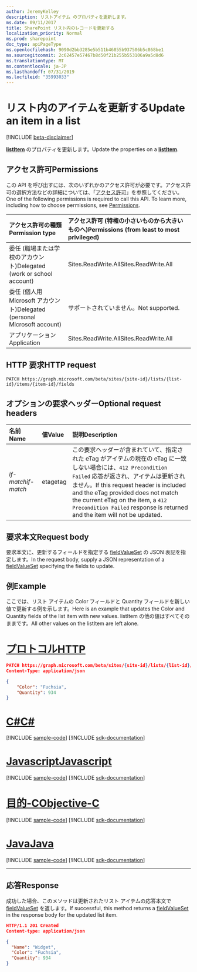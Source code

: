 ```yaml
---
author: JeremyKelley
description: リストアイテム のプロパティを更新します。
ms.date: 09/11/2017
title: SharePoint リスト内のレコードを更新する
localization_priority: Normal
ms.prod: sharepoint
doc_type: apiPageType
ms.openlocfilehash: 9090d2bb3285e5b511b46855b937506b5c868be1
ms.sourcegitcommit: 2c62457e57467b8d50f21b255b553106a9a5d8d6
ms.translationtype: MT
ms.contentlocale: ja-JP
ms.lasthandoff: 07/31/2019
ms.locfileid: "35993033"
---
```

# <a name="update-an-item-in-a-list"></a><span data-ttu-id="1527b-103">リスト内のアイテムを更新する</span><span class="sxs-lookup"><span data-stu-id="1527b-103">Update an item in a list</span></span>

[!INCLUDE [beta-disclaimer](../../includes/beta-disclaimer.md)]

<span data-ttu-id="1527b-104">**[listItem][]** のプロパティを更新します。</span><span class="sxs-lookup"><span data-stu-id="1527b-104">Update the properties on a **[listItem][]**.</span></span>

## <a name="permissions"></a><span data-ttu-id="1527b-105">アクセス許可</span><span class="sxs-lookup"><span data-stu-id="1527b-105">Permissions</span></span>

<span data-ttu-id="1527b-p101">この API を呼び出すには、次のいずれかのアクセス許可が必要です。アクセス許可の選択方法などの詳細については、「[アクセス許可](/graph/permissions-reference)」を参照してください。</span><span class="sxs-lookup"><span data-stu-id="1527b-p101">One of the following permissions is required to call this API. To learn more, including how to choose permissions, see [Permissions](/graph/permissions-reference).</span></span>

|<span data-ttu-id="1527b-108">アクセス許可の種類</span><span class="sxs-lookup"><span data-stu-id="1527b-108">Permission type</span></span>      | <span data-ttu-id="1527b-109">アクセス許可 (特権の小さいものから大きいものへ)</span><span class="sxs-lookup"><span data-stu-id="1527b-109">Permissions (from least to most privileged)</span></span>              |
|:--------------------|:---------------------------------------------------------|
|<span data-ttu-id="1527b-110">委任 (職場または学校のアカウント)</span><span class="sxs-lookup"><span data-stu-id="1527b-110">Delegated (work or school account)</span></span> | <span data-ttu-id="1527b-111">Sites.ReadWrite.All</span><span class="sxs-lookup"><span data-stu-id="1527b-111">Sites.ReadWrite.All</span></span>    |
|<span data-ttu-id="1527b-112">委任 (個人用 Microsoft アカウント)</span><span class="sxs-lookup"><span data-stu-id="1527b-112">Delegated (personal Microsoft account)</span></span> | <span data-ttu-id="1527b-113">サポートされていません。</span><span class="sxs-lookup"><span data-stu-id="1527b-113">Not supported.</span></span>    |
|<span data-ttu-id="1527b-114">アプリケーション</span><span class="sxs-lookup"><span data-stu-id="1527b-114">Application</span></span> | <span data-ttu-id="1527b-115">Sites.ReadWrite.All</span><span class="sxs-lookup"><span data-stu-id="1527b-115">Sites.ReadWrite.All</span></span> |

## <a name="http-request"></a><span data-ttu-id="1527b-116">HTTP 要求</span><span class="sxs-lookup"><span data-stu-id="1527b-116">HTTP request</span></span>

<!-- { "blockType": "ignored" } -->

```http
PATCH https://graph.microsoft.com/beta/sites/{site-id}/lists/{list-id}/items/{item-id}/fields
```

## <a name="optional-request-headers"></a><span data-ttu-id="1527b-117">オプションの要求ヘッダー</span><span class="sxs-lookup"><span data-stu-id="1527b-117">Optional request headers</span></span>

| <span data-ttu-id="1527b-118">名前</span><span class="sxs-lookup"><span data-stu-id="1527b-118">Name</span></span>       | <span data-ttu-id="1527b-119">値</span><span class="sxs-lookup"><span data-stu-id="1527b-119">Value</span></span> | <span data-ttu-id="1527b-120">説明</span><span class="sxs-lookup"><span data-stu-id="1527b-120">Description</span></span>
|:-----------|:------|:--------------------------------------------------------
| <span data-ttu-id="1527b-121">_if-match_</span><span class="sxs-lookup"><span data-stu-id="1527b-121">_if-match_</span></span> | <span data-ttu-id="1527b-122">etag</span><span class="sxs-lookup"><span data-stu-id="1527b-122">etag</span></span>  | <span data-ttu-id="1527b-123">この要求ヘッダーが含まれていて、指定された eTag がアイテムの現在の eTag に一致しない場合には、`412 Precondition Failed` 応答が返され、アイテムは更新されません。</span><span class="sxs-lookup"><span data-stu-id="1527b-123">If this request header is included and the eTag provided does not match the current eTag on the item, a `412 Precondition Failed` response is returned and the item will not be updated.</span></span>


## <a name="request-body"></a><span data-ttu-id="1527b-124">要求本文</span><span class="sxs-lookup"><span data-stu-id="1527b-124">Request body</span></span>

<span data-ttu-id="1527b-125">要求本文に、更新するフィールドを指定する [fieldValueSet][] の JSON 表記を指定します。</span><span class="sxs-lookup"><span data-stu-id="1527b-125">In the request body, supply a JSON representation of a [fieldValueSet][] specifying the fields to update.</span></span>

## <a name="example"></a><span data-ttu-id="1527b-126">例</span><span class="sxs-lookup"><span data-stu-id="1527b-126">Example</span></span>

<span data-ttu-id="1527b-127">ここでは、リスト アイテムの Color フィールドと Quantity フィールドを新しい値で更新する例を示します。</span><span class="sxs-lookup"><span data-stu-id="1527b-127">Here is an example that updates the Color and Quantity fields of the list item with new values.</span></span>
<span data-ttu-id="1527b-128">listItem の他の値はすべてそのままです。</span><span class="sxs-lookup"><span data-stu-id="1527b-128">All other values on the listItem are left alone.</span></span> 


# <a name="httptabhttp"></a>[<span data-ttu-id="1527b-129">プロトコル</span><span class="sxs-lookup"><span data-stu-id="1527b-129">HTTP</span></span>](#tab/http)
<!-- { "blockType": "request", "name": "create-listitem", "scopes": "sites.readwrite.all" } -->

```json
PATCH https://graph.microsoft.com/beta/sites/{site-id}/lists/{list-id}/items/{item-id}/fields
Content-Type: application/json

{
    "Color": "Fuchsia",
    "Quantity": 934
}
```
# <a name="ctabcsharp"></a>[<span data-ttu-id="1527b-130">C#</span><span class="sxs-lookup"><span data-stu-id="1527b-130">C#</span></span>](#tab/csharp)
[!INCLUDE [sample-code](../includes/snippets/csharp/create-listitem-csharp-snippets.md)]
[!INCLUDE [sdk-documentation](../includes/snippets/snippets-sdk-documentation-link.md)]

# <a name="javascripttabjavascript"></a>[<span data-ttu-id="1527b-131">Javascript</span><span class="sxs-lookup"><span data-stu-id="1527b-131">Javascript</span></span>](#tab/javascript)
[!INCLUDE [sample-code](../includes/snippets/javascript/create-listitem-javascript-snippets.md)]
[!INCLUDE [sdk-documentation](../includes/snippets/snippets-sdk-documentation-link.md)]

# <a name="objective-ctabobjc"></a>[<span data-ttu-id="1527b-132">目的-C</span><span class="sxs-lookup"><span data-stu-id="1527b-132">Objective-C</span></span>](#tab/objc)
[!INCLUDE [sample-code](../includes/snippets/objc/create-listitem-objc-snippets.md)]
[!INCLUDE [sdk-documentation](../includes/snippets/snippets-sdk-documentation-link.md)]

# <a name="javatabjava"></a>[<span data-ttu-id="1527b-133">Java</span><span class="sxs-lookup"><span data-stu-id="1527b-133">Java</span></span>](#tab/java)
[!INCLUDE [sample-code](../includes/snippets/java/create-listitem-java-snippets.md)]
[!INCLUDE [sdk-documentation](../includes/snippets/snippets-sdk-documentation-link.md)]

---


## <a name="response"></a><span data-ttu-id="1527b-134">応答</span><span class="sxs-lookup"><span data-stu-id="1527b-134">Response</span></span>

<span data-ttu-id="1527b-135">成功した場合、このメソッドは更新されたリスト アイテムの応答本文で [fieldValueSet][] を返します。</span><span class="sxs-lookup"><span data-stu-id="1527b-135">If successful, this method returns a [fieldValueSet][] in the response body for the updated list item.</span></span>

<!-- { "blockType": "response", "@odata.type": "microsoft.graph.listItem", "truncated": true } -->

```json
HTTP/1.1 201 Created
Content-type: application/json

{
  "Name": "Widget",
  "Color": "Fuchsia",
  "Quantity": 934
}
```

[fieldValueSet]: ../resources/fieldvalueset.md
[listItem]: ../resources/listitem.md

<!--
{
  "type": "#page.annotation",
  "description": "",
  "keywords": "",
  "section": "documentation",
  "tocPath": "ListItem/Update",
  "suppressions": [
  ]
}
-->
